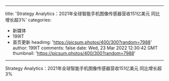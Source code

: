 
---
title: 'Strategy Analytics：2021年全球智能手机图像传感器营收151亿美元 同比增长超3%'
categories: 
 - 新媒体
 - 199IT
 - 首页更新
headimg: 'https://picsum.photos/400/300?random=7988'
author: 199IT
comments: false
date: Wed, 23 Mar 2022 12:30:42 GMT
thumbnail: 'https://picsum.photos/400/300?random=7988'
---

<div>   
Strategy Analytics：2021年全球智能手机图像传感器营收151亿美元 同比增长超3%  
</div>
            